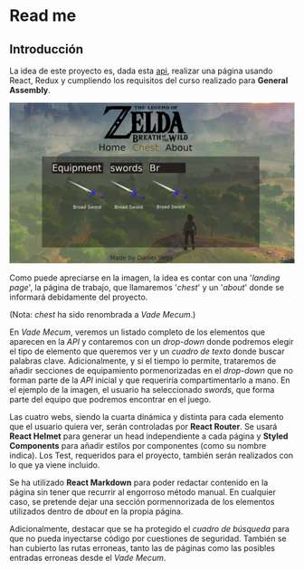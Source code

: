# Read me

## Introducción

La idea de este proyecto es, dada esta [api](https://gadhagod.github.io/Hyrule-Compendium-API/#/), realizar una página usando React, Redux y cumpliendo los requisitos del curso realizado para **General Assembly**.

![Page Scaffolding](/info/assets/Project.png 'Page scaffolding')

Como puede apreciarse en la imagen, la idea es contar con una '_landing page_', la página de trabajo, que llamaremos '_chest_' y un '_about_' donde se informará debidamente del proyecto.

(Nota: _chest_ ha sido renombrada a _Vade Mecum_.)

En _Vade Mecum_, veremos un listado completo de los elementos que aparecen en la _API_ y contaremos con un _drop-down_ donde podremos elegir el tipo de elemento que queremos ver y un _cuadro de texto_ donde buscar palabras clave. Adicionalmente, y si el tiempo lo permite, trataremos de añadir secciones de equipamiento pormenorizadas en el _drop-down_ que no forman parte de la _API_ inicial y que requeriría compartimentarlo a mano. En el ejemplo de la imagen, el usuario ha seleccionado _swords_, que forma parte del equipo que podremos encontrar en el juego.

Las cuatro webs, siendo la cuarta dinámica y distinta para cada elemento que el usuario quiera ver, serán controladas por **React Router**. Se usará **React Helmet** para generar un head independiente a cada página y **Styled Components** para añadir estilos por componentes (como su nombre indica). Los Test, requeridos para el proyecto, también serán realizados con lo que ya viene incluido.

Se ha utilizado **React Markdown** para poder redactar contenido en la página sin tener que recurrir al engorroso método manual. En cualquier caso, se pretende dejar una sección pormennorizada de los elementos utilizados dentro de _about_ en la propia página.

Adicionalmente, destacar que se ha protegido el _cuadro de búsqueda_ para que no pueda inyectarse código por cuestiones de seguridad. También se han cubierto las rutas erroneas, tanto las de páginas como las posibles entradas erroneas desde el _Vade Mecum_.
